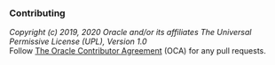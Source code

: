 ### Contributing ###
_Copyright (c) 2019, 2020 Oracle and/or its affiliates The Universal Permissive License (UPL), Version 1.0_  
Follow [The Oracle Contributor Agreement](https://www.oracle.com/technetwork/community/oca-486395.html) (OCA) for any pull requests.


